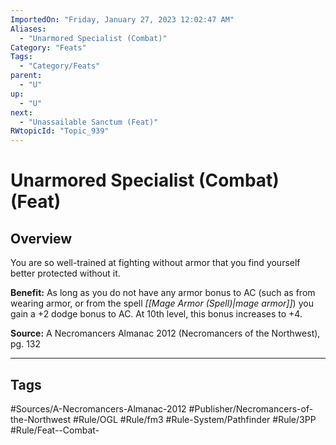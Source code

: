 ```yaml
---
ImportedOn: "Friday, January 27, 2023 12:02:47 AM"
Aliases:
  - "Unarmored Specialist (Combat)"
Category: "Feats"
Tags:
  - "Category/Feats"
parent:
  - "U"
up:
  - "U"
next:
  - "Unassailable Sanctum (Feat)"
RWtopicId: "Topic_939"
---
```

# Unarmored Specialist (Combat) (Feat)
## Overview
You are so well-trained at fighting without armor that you find yourself better protected without it.

**Benefit:** As long as you do not have any armor bonus to AC (such as from wearing armor, or from the spell *[[Mage Armor (Spell)|mage armor]]*) you gain a +2 dodge bonus to AC. At 10th level, this bonus increases to +4. 

**Source:** A Necromancers Almanac 2012 (Necromancers of the Northwest), pg. 132


---
## Tags
#Sources/A-Necromancers-Almanac-2012 #Publisher/Necromancers-of-the-Northwest #Rule/OGL #Rule/fm3 #Rule-System/Pathfinder #Rule/3PP #Rule/Feat--Combat-

